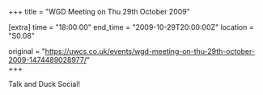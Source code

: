 +++
title = "WGD Meeting on Thu 29th October 2009"

[extra]
time = "18:00:00"
end_time = "2009-10-29T20:00:00Z"
location = "S0.08"

original = "https://uwcs.co.uk/events/wgd-meeting-on-thu-29th-october-2009-1474489028977/"    
+++

Talk and Duck Social\!

